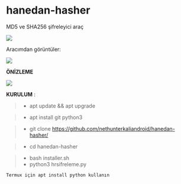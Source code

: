 # hanedan-hasher
MD5 ve SHA256 şifreleyici araç


![](https://user-images.githubusercontent.com/72562835/113408868-d2830700-93b8-11eb-9b26-254fac45e5f9.jpg=600x600)

Aracımdan görüntüler:

![](https://user-images.githubusercontent.com/72562835/113408837-c5feae80-93b8-11eb-812c-e2485988f626.jpg)


**ÖNİZLEME**

![](önizleme.gif)




**KURULUM** : 
> - apt update && apt upgrade

> - apt install git python3 

> - git clone https://github.com/nethunterkaliandroid/hanedan-hasher/ 

> - cd hanedan-hasher 

> - bash installer.sh
> - python3 hrsifreleme.py


`Termux için apt install python kullanın`

